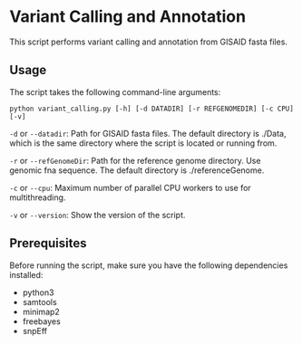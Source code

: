 # Variant Calling and Annotation

This script performs variant calling and annotation from GISAID fasta files.

## Usage

The script takes the following command-line arguments:

```shell
python variant_calling.py [-h] [-d DATADIR] [-r REFGENOMEDIR] [-c CPU] [-v]
```
`-d` or `--datadir`: Path for GISAID fasta files. The default directory is ./Data, which is the same directory where the script is located or running from.

`-r` or `--refGenomeDir`: Path for the reference genome directory. Use genomic fna sequence. The default directory is ./referenceGenome.

`-c` or `--cpu`: Maximum number of parallel CPU workers to use for multithreading.

`-v` or `--version`: Show the version of the script.


## Prerequisites
Before running the script, make sure you have the following dependencies installed:

- python3
- samtools
- minimap2
- freebayes
- snpEff
